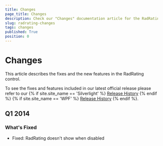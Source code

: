 ```yaml
---
title: Changes
page_title: Changes
description: Check our "Changes" documentation article for the RadRating WPF control.
slug: radrating-changes
tags: changes
published: True
position: 0
---
```


# Changes

This article describes the fixes and the new features in the RadRating control.

To see the fixes and features included in our latest official release please refer to our {% if site.site_name == 'Silverlight' %} [Release History](http://www.telerik.com/support/whats-new/silverlight/release-history) {% endif %} {% if site.site_name == 'WPF' %} [Release History](http://www.telerik.com/support/whats-new/wpf/release-history) {% endif %}.

## Q1 2014

### What's Fixed

* Fixed: RadRating doesn't show when disabled